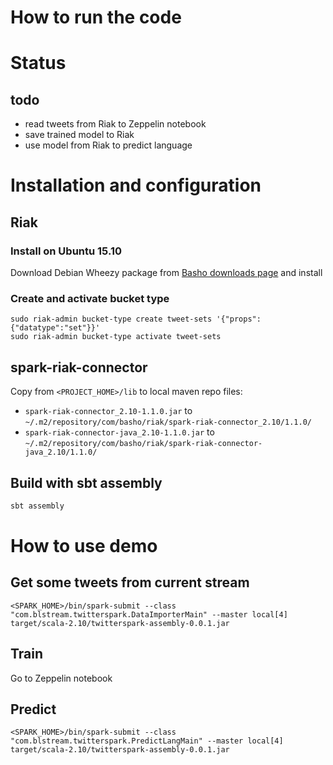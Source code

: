 # How to run the code

# Status
## todo

* read tweets from Riak to Zeppelin notebook
* save trained model to Riak
* use model from Riak to predict language

# Installation and configuration

## Riak
### Install on Ubuntu 15.10
Download Debian Wheezy package from [Basho downloads page](https://docs.basho.com/riak/2.1.3/downloads/) and install

### Create and activate bucket type
```shell
sudo riak-admin bucket-type create tweet-sets '{"props":{"datatype":"set"}}'
sudo riak-admin bucket-type activate tweet-sets
```


## spark-riak-connector
Copy from `<PROJECT_HOME>/lib` to local maven repo files:

* `spark-riak-connector_2.10-1.1.0.jar` to `~/.m2/repository/com/basho/riak/spark-riak-connector_2.10/1.1.0/`
* `spark-riak-connector-java_2.10-1.1.0.jar` to `~/.m2/repository/com/basho/riak/spark-riak-connector-java_2.10/1.1.0/`

## Build with sbt assembly

```scala
sbt assembly
```

# How to use demo

## Get some tweets from current stream

```shell
<SPARK_HOME>/bin/spark-submit --class "com.blstream.twitterspark.DataImporterMain" --master local[4] target/scala-2.10/twitterspark-assembly-0.0.1.jar
```

## Train

Go to Zeppelin notebook

## Predict

```shell
<SPARK_HOME>/bin/spark-submit --class "com.blstream.twitterspark.PredictLangMain" --master local[4] target/scala-2.10/twitterspark-assembly-0.0.1.jar
```
